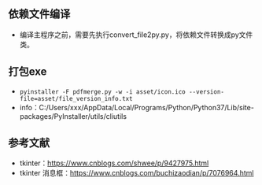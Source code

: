 
## 依赖文件编译
* 编译主程序之前，需要先执行convert_file2py.py，将依赖文件转换成py文件类。

## 打包exe
* `pyinstaller -F pdfmerge.py -w -i asset/icon.ico --version-file=asset/file_version_info.txt`
* info：C:/Users/xxx/AppData/Local/Programs/Python/Python37/Lib/site-packages/PyInstaller/utils/cliutils



## 参考文献
* tkinter：https://www.cnblogs.com/shwee/p/9427975.html
* tkinter 消息框：https://www.cnblogs.com/buchizaodian/p/7076964.html
